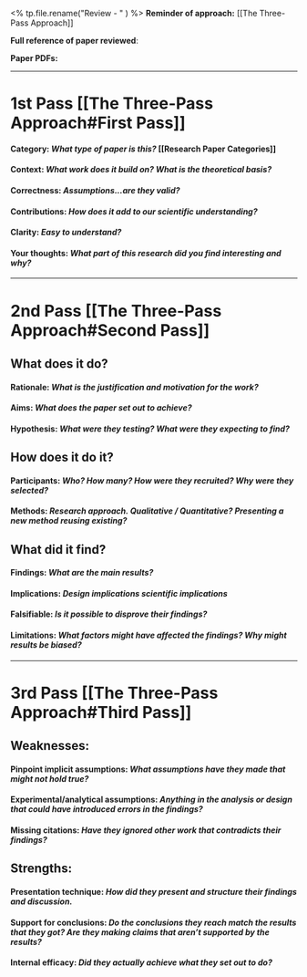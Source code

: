 <% tp.file.rename("Review - " ) %>
**Reminder of approach:** [[The Three-Pass Approach]]

**Full reference of paper reviewed**:

**Paper PDFs:** 

---
# 1st Pass [[The Three-Pass Approach#First Pass]]

#### **Category**: *What type of paper is this?* [[Research Paper Categories]]

#### **Context**: *What work does it build on? What is the theoretical basis?*

#### **Correctness**: *Assumptions...are they valid?*

#### **Contributions**: *How does it add to our scientific understanding?*

#### **Clarity**: *Easy to understand?*

#### **Your thoughts**: *What part of this research did you find interesting and why?*

---
# 2nd Pass [[The Three-Pass Approach#Second Pass]]

## **What does it do?**

#### **Rationale**: *What is the justification and motivation for the work?*

#### **Aims**: *What does the paper set out to achieve?*

#### **Hypothesis**: *What were they testing? What were they expecting to find?*

## **How does it do it?**
#### **Participants**: *Who? How many? How were they recruited? Why were they selected?*
#### **Methods**: *Research approach. Qualitative / Quantitative? Presenting a new method reusing existing?*

## **What did it find?**
#### **Findings**: *What are the main results?*
#### **Implications**: *Design implications scientific implications*
#### **Falsifiable**: *Is it possible to disprove their findings?*
#### **Limitations**: *What factors might have affected the findings? Why might results be biased?*

---
# 3rd Pass [[The Three-Pass Approach#Third Pass]]

## **Weaknesses**:
#### **Pinpoint implicit assumptions**: *What assumptions have they made that might not hold true?*
#### **Experimental/analytical assumptions**: *Anything in the analysis or design that could have introduced errors in the* *findings?*
#### **Missing citations**: *Have they ignored other work that contradicts their findings?*

## **Strengths**:
#### **Presentation technique**: *How did they present and structure their findings and discussion.*
#### **Support for conclusions**: *Do the conclusions they reach match the results that they got? Are they making claims that aren’t supported by the results?*
#### **Internal efficacy**: *Did they actually achieve what they set out to do?*
